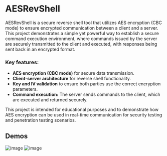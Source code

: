 # AESRevShell
AESRevShell is a secure reverse shell tool that utilizes AES encryption (CBC mode) to ensure encrypted communication between a client and a server. This project demonstrates a simple yet powerful way to establish a secure command execution environment, where commands issued by the server are securely transmitted to the client and executed, with responses being sent back in an encrypted format.

### Key features:
- **AES encryption (CBC mode)** for secure data transmission.
- **Client-server architecture** for reverse shell functionality.
- **Key and IV validation** to ensure both parties use the correct encryption parameters.
- **Command execution:** The server sends commands to the client, which are executed and returned securely.

This project is intended for educational purposes and to demonstrate how AES encryption can be used in real-time communication for security testing and penetration testing scenarios.

## Demos
![image](https://github.com/user-attachments/assets/fa632162-df75-4409-9db0-ddffb113dbb4)
![image](https://github.com/user-attachments/assets/afabc598-1cd5-4205-89aa-f32b6a2a5361)

